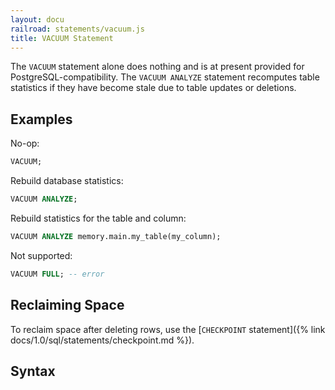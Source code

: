 ```yaml
---
layout: docu
railroad: statements/vacuum.js
title: VACUUM Statement
---
```


The `VACUUM` statement alone does nothing and is at present provided for PostgreSQL-compatibility.
The `VACUUM ANALYZE` statement recomputes table statistics if they have become stale due to table updates or deletions.

## Examples

No-op:

```sql
VACUUM;
```

Rebuild database statistics:

```sql
VACUUM ANALYZE;
```

Rebuild statistics for the table and column:

```sql
VACUUM ANALYZE memory.main.my_table(my_column);
```

Not supported:

```sql
VACUUM FULL; -- error
```

## Reclaiming Space

To reclaim space after deleting rows, use the [`CHECKPOINT` statement]({% link docs/1.0/sql/statements/checkpoint.md %}).

## Syntax

<div id="rrdiagram1"></div>